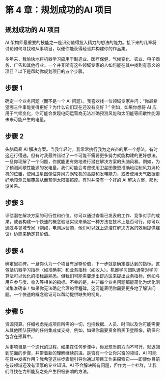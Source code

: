 # 第 4 章：规划成功的AI 项目

## 规划成功的 AI 项目

AI 架构师最重要的技能之一是识别值得投入精力的想法的能力。接下来的几章将讨论如何寻找和从事项目，以便你能获得经验并构建你的作品集。

多年来，我愉快地将机器学习应用于制造业、医疗保健、气候变化、农业、电子商务、广告和其他行业。一个并非所有这些领域专家的人如何能在其中找到有意义的项目？以下是帮助你规划项目的五个步骤。

## 步骤 1
确定一个业务问题（而不是一个 AI 问题）。我喜欢找一位领域专家并问：“你最希望哪三件事能变得更好？为什么它们现在还没有变好？” 例如，如果你想将 AI 应用于气候变化，你可能会发现电网运营商无法准确预测风能和太阳能等间歇性能源未来可能产生的电量。

## 步骤 2
头脑风暴 AI 解决方案。当我年轻时，我常常执行我为之兴奋的第一个想法。有时这还行得通，但有时我最终错过了一个可能不需要更多努力就能构建的更好想法。一旦你理解了一个问题，你就能更有效地进行潜在解决方案的头脑风暴。例如，为了预测间歇性能源的发电量，我们可能会考虑使用卫星图像更准确地绘制风力涡轮机的位置，使用卫星图像估算风力涡轮机的高度和发电能力，或者使用天气数据更好地预测云层覆盖从而预测太阳辐照度。有时并没有一个好的 AI 解决方案，那也没关系。

## 步骤 3
评估潜在解决方案的可行性和价值。你可以通过查看已发表的工作、竞争对手的成果，或者构建一个快速的概念验证实现来确定一种方法在技术上是否可行。你可以通过与领域专家（例如，电网运营商，他们可以就上述潜在解决方案的效用提供建议）协商来确定其价值。

## 步骤 4
确定里程碑。一旦你认为一个项目有足够价值，下一步就是确定要达到的指标。这包括机器学习指标（如准确率）和业务指标（如收入）。机器学习团队通常对学习算法可以优化的指标最熟悉。但我们可能需要走出舒适区来提出业务指标，例如与用户参与度、收入等相关的指标。不幸的是，并非每个业务问题都能简化为优化测试集准确率！如果你无法确定合理的里程碑，这可能表明你需要更多地了解该问题。一个快速的概念验证可以帮助提供缺失的视角。

## 步骤 5
资源预算。仔细考虑完成项目所需的一切，包括数据、人员、时间以及你可能需要从其他团队获得的任何集成或支持。例如，如果你需要资金购买卫星图像，确保它包含在预算中。

从事项目是一个迭代的过程。如果在任何步骤中，你发现当前方向不可行，就返回到前面的步骤，并带着新的理解继续前进。是否有一个让你兴奋的领域，AI 可能在其中发挥作用？我希望这些步骤能引导你通过项目工作来探索它——即使你目前在该领域还没有深厚的专业知识。AI 不会解决所有问题，但作为一个社群，让我们寻找在力所能及之处产生积极影响的方法。
